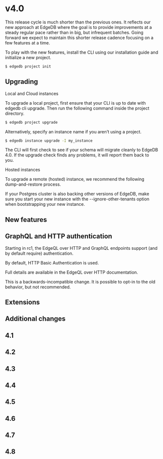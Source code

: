# v4.0

This release cycle is much shorter than the previous ones. It reflects our new approach at EdgeDB where the goal is to provide improvements at a steady regular pace rather than in big, but infrequent batches. Going forward we expect to maintain this shorter release cadence focusing on a few features at a time.

To play with the new features, install the CLI using our installation guide and initialize a new project.

```bash
$ edgedb project init
```

## Upgrading

Local and Cloud instances

To upgrade a local project, first ensure that your CLI is up to date with edgedb cli upgrade. Then run the following command inside the project directory.

```bash
$ edgedb project upgrade
```

Alternatively, specify an instance name if you aren’t using a project.

```bash
$ edgedb instance upgrade -I my_instance
```

The CLI will first check to see if your schema will migrate cleanly to EdgeDB 4.0. If the upgrade check finds any problems, it will report them back to you.

Hosted instances

To upgrade a remote (hosted) instance, we recommend the following dump-and-restore process.

If your Postgres cluster is also backing other versions of EdgeDB, make sure you start your new instance with the --ignore-other-tenants option when bootstrapping your new instance.

## New features

## GraphQL and HTTP authentication

Starting in rc1, the EdgeQL over HTTP and GraphQL endpoints support (and by default require) authentication.

By default, HTTP Basic Authentication is used.

Full details are available in the EdgeQL over HTTP documentation.

This is a backwards-incompatible change. It is possible to opt-in to the old behavior, but not recommended.

## Extensions

## Additional changes

## 4.1

## 4.2

## 4.3

## 4.4

## 4.5

## 4.6

## 4.7

## 4.8

